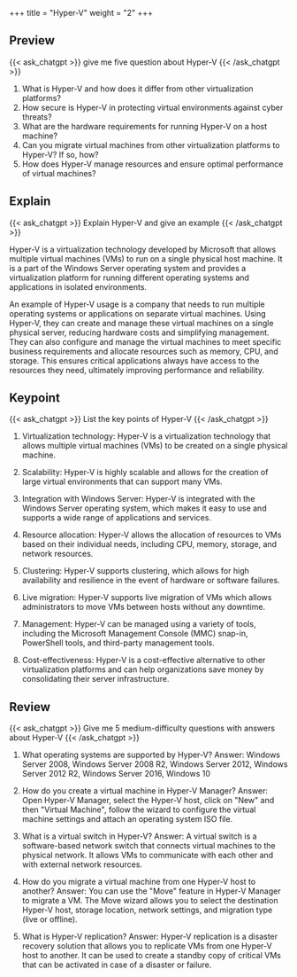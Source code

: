 +++
title = "Hyper-V"
weight = "2"
+++
## Preview
{{< ask_chatgpt >}}
give me five question about Hyper-V
{{< /ask_chatgpt >}}

1. What is Hyper-V and how does it differ from other virtualization platforms?
2. How secure is Hyper-V in protecting virtual environments against cyber threats?
3. What are the hardware requirements for running Hyper-V on a host machine?
4. Can you migrate virtual machines from other virtualization platforms to Hyper-V? If so, how?
5. How does Hyper-V manage resources and ensure optimal performance of virtual machines?   

## Explain
{{< ask_chatgpt >}}
Explain Hyper-V and give an example
{{< /ask_chatgpt >}}

Hyper-V is a virtualization technology developed by Microsoft that allows multiple virtual machines (VMs) to run on a single physical host machine. It is a part of the Windows Server operating system and provides a virtualization platform for running different operating systems and applications in isolated environments.

An example of Hyper-V usage is a company that needs to run multiple operating systems or applications on separate virtual machines. Using Hyper-V, they can create and manage these virtual machines on a single physical server, reducing hardware costs and simplifying management. They can also configure and manage the virtual machines to meet specific business requirements and allocate resources such as memory, CPU, and storage. This ensures critical applications always have access to the resources they need, ultimately improving performance and reliability.   

## Keypoint
{{< ask_chatgpt >}}
List the key points of Hyper-V
{{< /ask_chatgpt >}}

1. Virtualization technology: Hyper-V is a virtualization technology that allows multiple virtual machines (VMs) to be created on a single physical machine.

2. Scalability: Hyper-V is highly scalable and allows for the creation of large virtual environments that can support many VMs.

3. Integration with Windows Server: Hyper-V is integrated with the Windows Server operating system, which makes it easy to use and supports a wide range of applications and services.

4. Resource allocation: Hyper-V allows the allocation of resources to VMs based on their individual needs, including CPU, memory, storage, and network resources.

5. Clustering: Hyper-V supports clustering, which allows for high availability and resilience in the event of hardware or software failures.

6. Live migration: Hyper-V supports live migration of VMs which allows administrators to move VMs between hosts without any downtime.

7. Management: Hyper-V can be managed using a variety of tools, including the Microsoft Management Console (MMC) snap-in, PowerShell tools, and third-party management tools.

8. Cost-effectiveness: Hyper-V is a cost-effective alternative to other virtualization platforms and can help organizations save money by consolidating their server infrastructure.   

## Review
{{< ask_chatgpt >}}
Give me 5 medium-difficulty questions with answers about Hyper-V
{{< /ask_chatgpt >}}

1. What operating systems are supported by Hyper-V? 
Answer: Windows Server 2008, Windows Server 2008 R2, Windows Server 2012, Windows Server 2012 R2, Windows Server 2016, Windows 10

2. How do you create a virtual machine in Hyper-V Manager? 
Answer: Open Hyper-V Manager, select the Hyper-V host, click on "New" and then "Virtual Machine", follow the wizard to configure the virtual machine settings and attach an operating system ISO file.

3. What is a virtual switch in Hyper-V? 
Answer: A virtual switch is a software-based network switch that connects virtual machines to the physical network. It allows VMs to communicate with each other and with external network resources.

4. How do you migrate a virtual machine from one Hyper-V host to another? 
Answer: You can use the "Move" feature in Hyper-V Manager to migrate a VM. The Move wizard allows you to select the destination Hyper-V host, storage location, network settings, and migration type (live or offline).

5. What is Hyper-V replication? 
Answer: Hyper-V replication is a disaster recovery solution that allows you to replicate VMs from one Hyper-V host to another. It can be used to create a standby copy of critical VMs that can be activated in case of a disaster or failure.   

